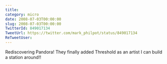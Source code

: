 ```yaml
---
title: 
category: micro
date: 2008-07-03T00:00:00
slug: 2008-07-03T00:00:00
TwitterId: 849017134
TweetUrl: https://twitter.com/mark_philpot/status/849017134
ReTweetUser: 
---
```


Rediscovering Pandora!  They finally added Threshold as an artist I can build a station around!!